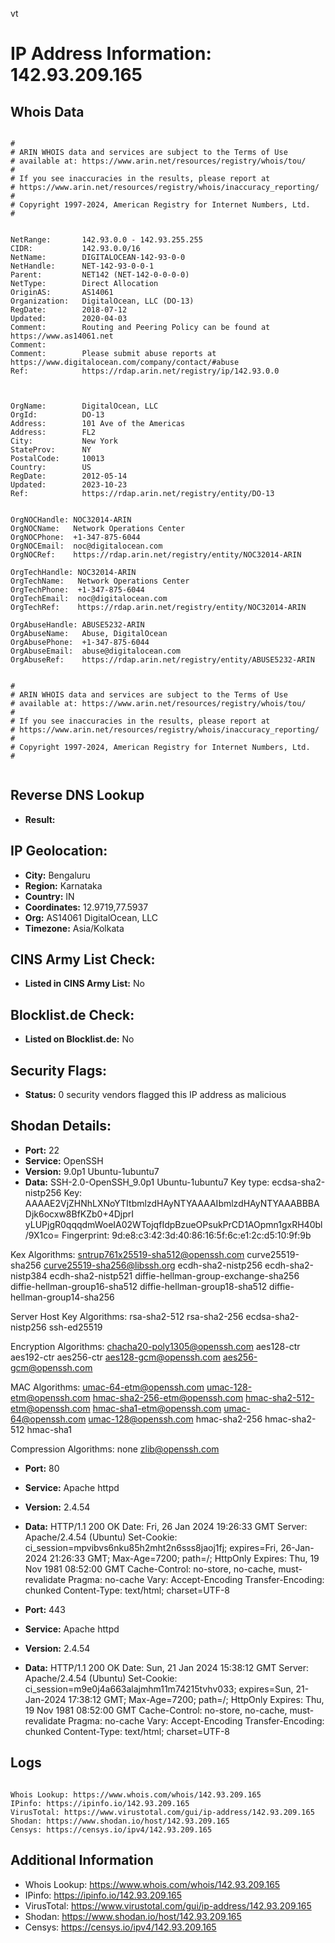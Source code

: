vt
# IP Address Information: 142.93.209.165

## Whois Data
```

#
# ARIN WHOIS data and services are subject to the Terms of Use
# available at: https://www.arin.net/resources/registry/whois/tou/
#
# If you see inaccuracies in the results, please report at
# https://www.arin.net/resources/registry/whois/inaccuracy_reporting/
#
# Copyright 1997-2024, American Registry for Internet Numbers, Ltd.
#


NetRange:       142.93.0.0 - 142.93.255.255
CIDR:           142.93.0.0/16
NetName:        DIGITALOCEAN-142-93-0-0
NetHandle:      NET-142-93-0-0-1
Parent:         NET142 (NET-142-0-0-0-0)
NetType:        Direct Allocation
OriginAS:       AS14061
Organization:   DigitalOcean, LLC (DO-13)
RegDate:        2018-07-12
Updated:        2020-04-03
Comment:        Routing and Peering Policy can be found at https://www.as14061.net
Comment:        
Comment:        Please submit abuse reports at https://www.digitalocean.com/company/contact/#abuse
Ref:            https://rdap.arin.net/registry/ip/142.93.0.0



OrgName:        DigitalOcean, LLC
OrgId:          DO-13
Address:        101 Ave of the Americas
Address:        FL2
City:           New York
StateProv:      NY
PostalCode:     10013
Country:        US
RegDate:        2012-05-14
Updated:        2023-10-23
Ref:            https://rdap.arin.net/registry/entity/DO-13


OrgNOCHandle: NOC32014-ARIN
OrgNOCName:   Network Operations Center
OrgNOCPhone:  +1-347-875-6044 
OrgNOCEmail:  noc@digitalocean.com
OrgNOCRef:    https://rdap.arin.net/registry/entity/NOC32014-ARIN

OrgTechHandle: NOC32014-ARIN
OrgTechName:   Network Operations Center
OrgTechPhone:  +1-347-875-6044 
OrgTechEmail:  noc@digitalocean.com
OrgTechRef:    https://rdap.arin.net/registry/entity/NOC32014-ARIN

OrgAbuseHandle: ABUSE5232-ARIN
OrgAbuseName:   Abuse, DigitalOcean 
OrgAbusePhone:  +1-347-875-6044 
OrgAbuseEmail:  abuse@digitalocean.com
OrgAbuseRef:    https://rdap.arin.net/registry/entity/ABUSE5232-ARIN


#
# ARIN WHOIS data and services are subject to the Terms of Use
# available at: https://www.arin.net/resources/registry/whois/tou/
#
# If you see inaccuracies in the results, please report at
# https://www.arin.net/resources/registry/whois/inaccuracy_reporting/
#
# Copyright 1997-2024, American Registry for Internet Numbers, Ltd.
#


```
## Reverse DNS Lookup
- **Result:** 

## IP Geolocation:
- **City:** Bengaluru
- **Region:** Karnataka
- **Country:** IN
- **Coordinates:** 12.9719,77.5937
- **Org:** AS14061 DigitalOcean, LLC
- **Timezone:** Asia/Kolkata

## CINS Army List Check:
- **Listed in CINS Army List:** 
No

## Blocklist.de Check:
- **Listed on Blocklist.de:** 
No

## Security Flags:
- **Status:** 0 security vendors flagged this IP address as malicious

## Shodan Details:
- **Port:** 22
- **Service:** OpenSSH
- **Version:** 9.0p1 Ubuntu-1ubuntu7
- **Data:** SSH-2.0-OpenSSH_9.0p1 Ubuntu-1ubuntu7
Key type: ecdsa-sha2-nistp256
Key: AAAAE2VjZHNhLXNoYTItbmlzdHAyNTYAAAAIbmlzdHAyNTYAAABBBADjk6ocxw8BfKZb0+4DjprI
yLUPjgR0qqqdmWoeIA02WTojqfIdpBzueOPsukPrCD1AOpmn1gxRH40bl/9X1co=
Fingerprint: 9d:e8:c3:42:3d:40:86:16:5f:6c:e1:2c:d5:10:9f:9b

Kex Algorithms:
	sntrup761x25519-sha512@openssh.com
	curve25519-sha256
	curve25519-sha256@libssh.org
	ecdh-sha2-nistp256
	ecdh-sha2-nistp384
	ecdh-sha2-nistp521
	diffie-hellman-group-exchange-sha256
	diffie-hellman-group16-sha512
	diffie-hellman-group18-sha512
	diffie-hellman-group14-sha256

Server Host Key Algorithms:
	rsa-sha2-512
	rsa-sha2-256
	ecdsa-sha2-nistp256
	ssh-ed25519

Encryption Algorithms:
	chacha20-poly1305@openssh.com
	aes128-ctr
	aes192-ctr
	aes256-ctr
	aes128-gcm@openssh.com
	aes256-gcm@openssh.com

MAC Algorithms:
	umac-64-etm@openssh.com
	umac-128-etm@openssh.com
	hmac-sha2-256-etm@openssh.com
	hmac-sha2-512-etm@openssh.com
	hmac-sha1-etm@openssh.com
	umac-64@openssh.com
	umac-128@openssh.com
	hmac-sha2-256
	hmac-sha2-512
	hmac-sha1

Compression Algorithms:
	none
	zlib@openssh.com


- **Port:** 80
- **Service:** Apache httpd
- **Version:** 2.4.54
- **Data:** HTTP/1.1 200 OK
Date: Fri, 26 Jan 2024 19:26:33 GMT
Server: Apache/2.4.54 (Ubuntu)
Set-Cookie: ci_session=mpvibvs6nku85h2mht2n6sss8jaoj1fj; expires=Fri, 26-Jan-2024 21:26:33 GMT; Max-Age=7200; path=/; HttpOnly
Expires: Thu, 19 Nov 1981 08:52:00 GMT
Cache-Control: no-store, no-cache, must-revalidate
Pragma: no-cache
Vary: Accept-Encoding
Transfer-Encoding: chunked
Content-Type: text/html; charset=UTF-8



- **Port:** 443
- **Service:** Apache httpd
- **Version:** 2.4.54
- **Data:** HTTP/1.1 200 OK
Date: Sun, 21 Jan 2024 15:38:12 GMT
Server: Apache/2.4.54 (Ubuntu)
Set-Cookie: ci_session=m9e0j4a663alajmhm11m74215tvhv033; expires=Sun, 21-Jan-2024 17:38:12 GMT; Max-Age=7200; path=/; HttpOnly
Expires: Thu, 19 Nov 1981 08:52:00 GMT
Cache-Control: no-store, no-cache, must-revalidate
Pragma: no-cache
Vary: Accept-Encoding
Transfer-Encoding: chunked
Content-Type: text/html; charset=UTF-8



## Logs
```

Whois Lookup: https://www.whois.com/whois/142.93.209.165
IPinfo: https://ipinfo.io/142.93.209.165
VirusTotal: https://www.virustotal.com/gui/ip-address/142.93.209.165
Shodan: https://www.shodan.io/host/142.93.209.165
Censys: https://censys.io/ipv4/142.93.209.165

```
## Additional Information
- Whois Lookup: https://www.whois.com/whois/142.93.209.165
- IPinfo: https://ipinfo.io/142.93.209.165
- VirusTotal: https://www.virustotal.com/gui/ip-address/142.93.209.165
- Shodan: https://www.shodan.io/host/142.93.209.165
- Censys: https://censys.io/ipv4/142.93.209.165

